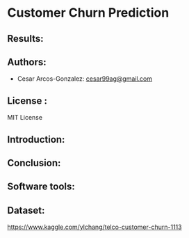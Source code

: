 # Customer Churn Prediction

## Results:

## Authors: 
- Cesar Arcos-Gonzalez: cesar99ag@gmail.com

## License : 
MIT License
## Introduction:

## Conclusion: 
## Software tools:
## Dataset:
https://www.kaggle.com/ylchang/telco-customer-churn-1113
